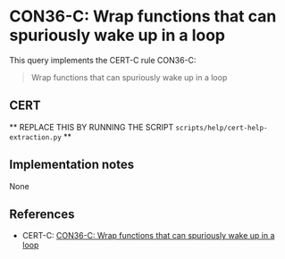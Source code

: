 # CON36-C: Wrap functions that can spuriously wake up in a loop

This query implements the CERT-C rule CON36-C:

> Wrap functions that can spuriously wake up in a loop


## CERT

** REPLACE THIS BY RUNNING THE SCRIPT `scripts/help/cert-help-extraction.py` **

## Implementation notes

None

## References

* CERT-C: [CON36-C: Wrap functions that can spuriously wake up in a loop](https://wiki.sei.cmu.edu/confluence/display/c)
